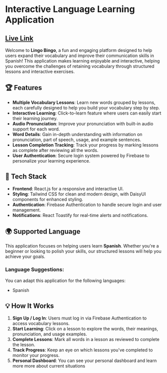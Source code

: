 # Interactive Language Learning Application

## [Live Link](https://your-live-link.com)

Welcome to **Lingo Bingo**, a fun and engaging platform designed to help users expand their vocabulary and improve their communication skills in Spanish! This application makes learning enjoyable and interactive, helping you overcome the challenges of retaining vocabulary through structured lessons and interactive exercises.

## 🏆 Features

- **Multiple Vocabulary Lessons**: Learn new words grouped by lessons, each carefully designed to help you build your vocabulary step by step.
- **Interactive Learning**: Click-to-learn feature where users can easily start their learning journey.
- **Audio Pronunciation**: Improve your pronunciation with built-in audio support for each word.
- **Word Details**: Gain in-depth understanding with information on pronunciation, part of speech, usage, and example sentences.
- **Lesson Completion Tracking**: Track your progress by marking lessons as complete after reviewing all the words.
- **User Authentication**: Secure login system powered by Firebase to personalize your learning experience.

## 🚀 Tech Stack

- **Frontend**: React.js for a responsive and interactive UI.
- **Styling**: Tailwind CSS for clean and modern design, with DaisyUI components for enhanced styling.
- **Authentication**: Firebase Authentication to handle secure login and user management.
- **Notifications**: React Toastify for real-time alerts and notifications.

## 🌍 Supported Language

This application focuses on helping users learn **Spanish**. Whether you're a beginner or looking to polish your skills, our structured lessons will help you achieve your goals.

### Language Suggestions:

You can adapt this application for the following languages:

- Spanish

## 💡 How It Works

1. **Sign Up / Log In**: Users must log in via Firebase Authentication to access vocabulary lessons.
2. **Start Learning**: Click on a lesson to explore the words, their meanings, pronunciation, and usage examples.
3. **Complete Lessons**: Mark all words in a lesson as reviewed to complete the lesson.
4. **Track Progress**: Keep an eye on which lessons you've completed to monitor your progress.
5. **Personal Dashboard**: You can see your personal dashboard and learn more more about current situations
